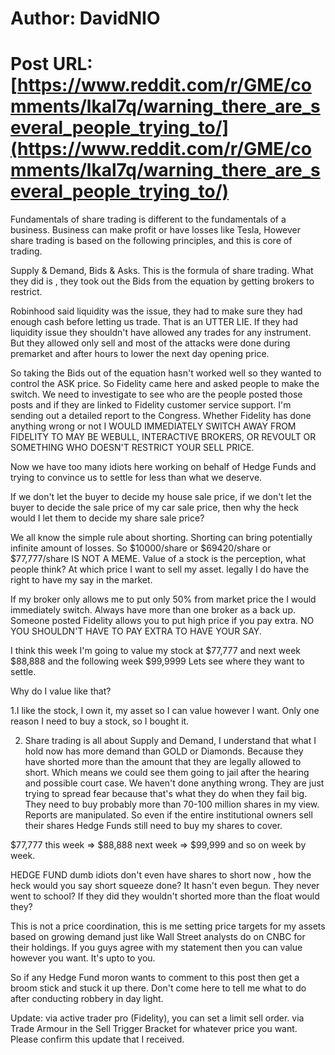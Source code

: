# Author: DavidNIO
# Post URL: [https://www.reddit.com/r/GME/comments/lkal7q/warning_there_are_several_people_trying_to/](https://www.reddit.com/r/GME/comments/lkal7q/warning_there_are_several_people_trying_to/)


Fundamentals of share trading is different to the fundamentals of a business. Business can make profit or have losses like Tesla,  However share trading is based on the following principles,  and this is core of trading. 

Supply & Demand,  Bids & Asks. This is the formula of share trading.  What they did is , they took out the Bids from the equation by getting brokers to restrict. 

Robinhood said liquidity was the issue,  they had to make sure they had enough cash before letting us trade. That is an UTTER LIE. If they had liquidity issue they shouldn't have allowed any trades for any instrument. But they allowed only sell and most of the attacks were done during premarket and after hours to lower the next day opening price.

So taking the Bids out of the equation hasn't worked well so they wanted  to control  the ASK price. So Fidelity came here and asked people to make the switch.  We need to investigate to see who are the people posted those posts and if they are linked to Fidelity customer service support. I'm sending out a detailed report to the Congress. Whether Fidelity has done anything wrong or not I WOULD IMMEDIATELY SWITCH AWAY FROM FIDELITY TO MAY BE WEBULL,  INTERACTIVE BROKERS, OR REVOULT OR SOMETHING WHO DOESN'T RESTRICT YOUR SELL PRICE.

Now we have too many idiots here working on behalf of Hedge Funds and trying to convince us to settle for less than  what we deserve. 

If we don't let the buyer to decide my house sale price, if we don't let the buyer to decide the sale price of my car sale price, then why the heck would I let them to decide my share sale price?

We all know the simple rule about shorting. Shorting can bring potentially infinite amount of losses. So $10000/share or $69420/share or $77,777/share  IS NOT A MEME. Value of a stock is the perception,  what people think? At which price I want to sell my asset. legally I do have the right to have my say in the market.  

If my broker only allows me to put only 50% from market price the  I would immediately switch. Always have more than one broker as a back up. Someone posted Fidelity allows you to put high price if you pay extra. NO YOU SHOULDN'T HAVE TO PAY EXTRA TO HAVE YOUR SAY. 

I think this week I'm going to value my stock at $77,777 and next week $88,888 and the following week $99,9999 Lets see where they want to settle. 


Why do I value like that? 

1.I like the stock,  I own it, my asset so I can value however I want. Only one reason I need to buy a stock, so I bought it.

2. Share trading is all about Supply and Demand,  I understand that what I hold now has more demand than GOLD or Diamonds.  Because they have shorted more than the amount that they are legally allowed to short. Which means we could see them going to jail after the hearing and possible court case. We haven't done anything wrong. They are just trying to spread fear because that's what they do when they fail big.  They need to buy probably more than 70-100 million shares in my view. Reports are manipulated. So even if the entire institutional owners sell their shares Hedge Funds still need to buy my shares to cover.

$77,777 this week =>  $88,888 next week => $99,999 and so on week by week.

HEDGE FUND dumb idiots don't even have shares to short now , how the heck would you say short squeeze done? It hasn't even begun.  They never went to school? If they  did they  wouldn't shorted more than the float would they?


This is not a price coordination,  this is me setting price targets for my assets based on growing demand just like Wall Street analysts do on CNBC for their holdings.  If you guys agree with my statement then you can value however you want. It's upto to you.  

So if any Hedge Fund moron wants to comment to this post then get a broom stick and stuck it up there.  Don't come here to tell me what to do after conducting robbery in day light.


Update:  via active trader pro (Fidelity), you can set a limit sell order.
via Trade Armour in the Sell Trigger Bracket for whatever price you want.
Please confirm this update that I received.